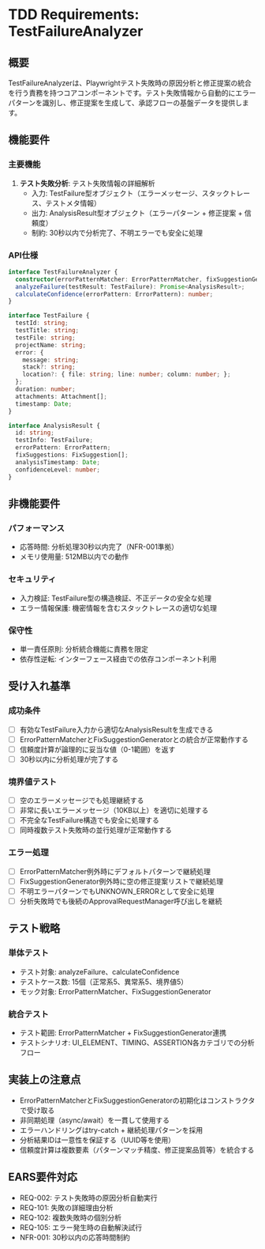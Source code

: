 # TDD Requirements: TestFailureAnalyzer

## 概要
TestFailureAnalyzerは、Playwrightテスト失敗時の原因分析と修正提案の統合を行う責務を持つコアコンポーネントです。テスト失敗情報から自動的にエラーパターンを識別し、修正提案を生成して、承認フローの基盤データを提供します。

## 機能要件

### 主要機能
1. **テスト失敗分析**: テスト失敗情報の詳細解析
   - 入力: TestFailure型オブジェクト（エラーメッセージ、スタックトレース、テストメタ情報）
   - 出力: AnalysisResult型オブジェクト（エラーパターン + 修正提案 + 信頼度）
   - 制約: 30秒以内で分析完了、不明エラーでも安全に処理

### API仕様
```typescript
interface TestFailureAnalyzer {
  constructor(errorPatternMatcher: ErrorPatternMatcher, fixSuggestionGenerator: FixSuggestionGenerator);
  analyzeFailure(testResult: TestFailure): Promise<AnalysisResult>;
  calculateConfidence(errorPattern: ErrorPattern): number;
}

interface TestFailure {
  testId: string;
  testTitle: string;
  testFile: string;
  projectName: string;
  error: {
    message: string;
    stack?: string;
    location?: { file: string; line: number; column: number; };
  };
  duration: number;
  attachments: Attachment[];
  timestamp: Date;
}

interface AnalysisResult {
  id: string;
  testInfo: TestFailure;
  errorPattern: ErrorPattern;
  fixSuggestions: FixSuggestion[];
  analysisTimestamp: Date;
  confidenceLevel: number;
}
```

## 非機能要件

### パフォーマンス
- 応答時間: 分析処理30秒以内完了（NFR-001準拠）
- メモリ使用量: 512MB以内での動作

### セキュリティ
- 入力検証: TestFailure型の構造検証、不正データの安全な処理
- エラー情報保護: 機密情報を含むスタックトレースの適切な処理

### 保守性
- 単一責任原則: 分析統合機能に責務を限定
- 依存性逆転: インターフェース経由での依存コンポーネント利用

## 受け入れ基準

### 成功条件
- [ ] 有効なTestFailure入力から適切なAnalysisResultを生成できる
- [ ] ErrorPatternMatcherとFixSuggestionGeneratorとの統合が正常動作する
- [ ] 信頼度計算が論理的に妥当な値（0-1範囲）を返す
- [ ] 30秒以内に分析処理が完了する

### 境界値テスト
- [ ] 空のエラーメッセージでも処理継続する
- [ ] 非常に長いエラーメッセージ（10KB以上）を適切に処理する
- [ ] 不完全なTestFailure構造でも安全に処理する
- [ ] 同時複数テスト失敗時の並行処理が正常動作する

### エラー処理
- [ ] ErrorPatternMatcher例外時にデフォルトパターンで継続処理
- [ ] FixSuggestionGenerator例外時に空の修正提案リストで継続処理
- [ ] 不明エラーパターンでもUNKNOWN_ERRORとして安全に処理
- [ ] 分析失敗時でも後続のApprovalRequestManager呼び出しを継続

## テスト戦略

### 単体テスト
- テスト対象: analyzeFailure、calculateConfidence
- テストケース数: 15個（正常系5、異常系5、境界値5）
- モック対象: ErrorPatternMatcher、FixSuggestionGenerator

### 統合テスト  
- テスト範囲: ErrorPatternMatcher + FixSuggestionGenerator連携
- テストシナリオ: UI_ELEMENT、TIMING、ASSERTION各カテゴリでの分析フロー

## 実装上の注意点
- ErrorPatternMatcherとFixSuggestionGeneratorの初期化はコンストラクタで受け取る
- 非同期処理（async/await）を一貫して使用する
- エラーハンドリングはtry-catch + 継続処理パターンを採用
- 分析結果IDは一意性を保証する（UUID等を使用）
- 信頼度計算は複数要素（パターンマッチ精度、修正提案品質等）を統合する

## EARS要件対応
- REQ-002: テスト失敗時の原因分析自動実行
- REQ-101: 失敗の詳細理由分析
- REQ-102: 複数失敗時の個別分析  
- REQ-105: エラー発生時の自動解決試行
- NFR-001: 30秒以内の応答時間制約